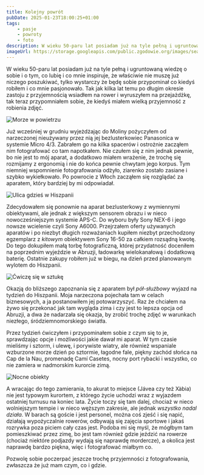 ```yaml
---
title: Kolejny powrót
pubDate: 2025-01-23T18:00:25+01:00
tags:
    - pasje
    - powroty
    - foto
description: W wieku 50-paru lat posiadam już na tyle pełną i ugruntowaną wiedzę o sobie i o tym, co lubię i co mnie inspiruje, że właściwie nie muszę już niczego poszukiwać, tylko wystarczy że będę sobie przypominał co kiedyś robiłem i co mnie pasjonowało. Tak jak kilka lat temu po długim okresie zastoju z przyjemnością wsiadłem na rower i wyruszyłem na przejażdżkę, tak teraz przypomniałem sobie, że kiedyś miałem wielką przyjemność z robienia zdjęć.
imageUrl: https://storage.googleapis.com/public.zgodowie.org/images/sea-mist.jpg
---
```


W wieku 50-paru lat posiadam już na tyle pełną i ugruntowaną wiedzę o sobie i o tym, co lubię i co mnie inspiruje, że właściwie nie muszę już niczego poszukiwać, tylko wystarczy że będę sobie przypominał co kiedyś robiłem i co mnie pasjonowało. Tak jak kilka lat temu po długim okresie zastoju z przyjemnością wsiadłem na rower i wyruszyłem na przejażdżkę, tak teraz przypomniałem sobie, że kiedyś miałem wielką przyjemność z robienia zdjęć.

![Morze w powietrzu](https://storage.googleapis.com/public.zgodowie.org/images/sea-mist.jpg 'Powietrze było przesycone zapachem morza')

Już wcześniej w grudniu wyjeżdżając do Moliny pożyczyłem od narzeczonej nieużywany przez nią jej bezlusterkowiec Panasonica w systemie Micro 4/3. Zabrałem go na kilka spacerów i ostrożnie zacząłem nim fotografować co tam napotkałem. Nie czułem się z nim jednak pewnie, bo nie jest to mój aparat, a dodatkowo miałem wrażenie, że trochę się rozmijamy z ergonomią i nie do końca pewnie chwytam jego korpus. Tym niemniej wspomnienie fotografowania odżyło, ziarenko zostało zasiane i szybko wykiełkowało. Po powrocie z Włoch zacząłem się rozglądać za aparatem, który bardziej by mi odpowiadał.

![Ulica gdzieś w Hiszpanii](https://storage.googleapis.com/public.zgodowie.org/images/ku-morzu.jpg 'Ulica gdzieś na Costa Blanca w Hiszpanii')

Zdecydowałem się ponownie na aparat bezlusterkowy z wymiennymi obiektywami, ale jednak z większym sensorem obrazu i w nieco nowocześniejszym systemie APS-C. Do wyboru były Sony NEX-6 i jego nowsze wcielenie czyli Sony A6000. Przejrzałem oferty używanych aparatów i po niezbyt długich rozważaniach kupiłem niezbyt przechodzony egzemplarz z _kitowym_ obiektywem Sony 16-50 za całkiem rozsądną kwotę. Do tego dokupiłem małą torbę fotograficzną, której przydatność doceniłem na poprzednim wyjeździe w Abruzji, ładowarkę wielokanałową i dodatkową baterię. Ostatnie zakupy robiłem już w biegu, na dzień przed planowanym wylotem do Hiszpanii.

![Ćwiczę się w sztukę](https://storage.googleapis.com/public.zgodowie.org/images/wzrok-siega.jpg 'Pięknie jest na Costa Blanca')

Okazją do bliższego zapoznania się z aparatem był _pół-służbowy_ wyjazd na tydzień do Hiszpanii. Moja narzeczona pojechała tam w celach biznesowych, a ja postanowiłem jej potowarzyszyć. Raz że chciałem na żywo się przekonać jak tam wygląda zima i czy jest to lepsza opcja od Abruzji, a dwa że nadarzała się okazja, by zrobić trochę zdjęć w warunkach niezłego, śródziemnomorskiego światła.

Przez tydzień ćwiczyłem i przypominałem sobie z czym się to je, sprawdzając opcje i możliwości jakie dawał mi aparat. W tym czasie mieliśmy i sztorm, i ulewę, i porywiste wiatry, ale również wspaniale wzburzone morze dzień po sztormie, łagodne fale, piękny zachód słońca na Cap de la Nau, promenadę Camí Casetes, nocny port rybacki i wszystko, co nie zamiera w nadmorskim kurorcie zimą.

![Nocne obiekty](https://storage.googleapis.com/public.zgodowie.org/images/by-night.jpg 'Ktoś zapatrzony w morze')

A wracając do tego zamierania, to akurat to miejsce (Jávea czy też Xàbia) nie jest typowym kurortem, z którego życie uchodzi wraz z wyjazdem ostatniej turnusu na koniec lata. Życie toczy się tam dalej, chociaż w nieco wolniejszym tempie i w nieco węższym zakresie, ale jednak _wszystko nadal działa_. W barach są goście i jest personel, można coś zjeść i się napić, działają wypożyczalnie rowerów, odbywają się zajęcia sportowe i jakaś rozrywka poza piciem cały czas jest. Podoba mi się myśl, że mógłbym tam pomieszkiwać przez zimę, bo jest tam również gdzie jeździć na rowerze (chociaż niektóre podjazdy wydają się naprawdę mordercze), a okolica jest naprawdę bardzo piękna, więc i fotografować miałbym co.

Pozwolę sobie poczerpać jeszcze trochę przyjemności z fotografowania, zwłaszcza że już mam czym, co i gdzie.
